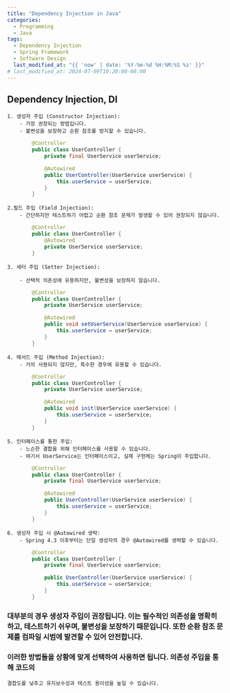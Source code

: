 ```yaml
---
title: "Dependency Injection in Java"
categories:
  - Programming
  - Java
tags:
  - Dependency Injection
  - Spring Framework
  - Software Design
  last_modified_at: "{{ 'now' | date: '%Y-%m-%d %H:%M:%S %z' }}"
# last_modified_at: 2024-07-09T10:20:00-08:00
---
```


## Dependency Injection, DI
    1. 생성자 주입 (Constructor Injection):
        - 가장 권장되는 방법입니다.
        - 불변성을 보장하고 순환 참조를 방지할 수 있습니다.   
```java   
        @Controller
        public class UserController {
            private final UserService userService;

            @Autowired
            public UserController(UserService userService) {
                this.userService = userService;
            }
        }
```
    2.필드 주입 (Field Injection):
        - 간단하지만 테스트하기 어렵고 순환 참조 문제가 발생할 수 있어 권장되지 않습니다.   
```java   
        @Controller
        public class UserController {
            @Autowired
            private UserService userService;
        }
```
    3. 세터 주입 (Setter Injection):

        - 선택적 의존성에 유용하지만, 불변성을 보장하지 않습니다.   
```java   
        @Controller
        public class UserController {
            private UserService userService;

            @Autowired
            public void setUserService(UserService userService) {
                this.userService = userService;
            }
        }
```
    4. 메서드 주입 (Method Injection):
        - 거의 사용되지 않지만, 특수한 경우에 유용할 수 있습니다.   
```java   
        @Controller
        public class UserController {
            private UserService userService;

            @Autowired
            public void init(UserService userService) {
                this.userService = userService;
            }
        }
```
    5. 인터페이스를 통한 주입:
        - 느슨한 결합을 위해 인터페이스를 사용할 수 있습니다.
        - 여기서 UserService는 인터페이스이고, 실제 구현체는 Spring이 주입합니다.    
```java   
        @Controller
        public class UserController {
            private final UserService userService;

            @Autowired
            public UserController(UserService userService) {
                this.userService = userService;
            }
        }
```
    6. 생성자 주입 시 @Autowired 생략:
        - Spring 4.3 이후부터는 단일 생성자의 경우 @Autowired를 생략할 수 있습니다.   
```java   
        @Controller
        public class UserController {
            private final UserService userService;

            public UserController(UserService userService) {
                this.userService = userService;
            }
        }
```    
### 대부분의 경우 생성자 주입이 권장됩니다. 이는 필수적인 의존성을 명확히 하고, 테스트하기 쉬우며, 불변성을    보장하기 때문입니다. 또한 순환 참조 문제를 컴파일 시범에 발견할 수 있어 안전합니다.     
### 이러한 방법들을 상황에 맞게 선택하여 사용하면 됩니다. 의존성 주입을 통해 코드의   
    결합도를 낮추고 유지보수성과 테스트 용이성을 높일 수 있습니다.
